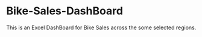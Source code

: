 # Bike-Sales-DashBoard
This is an Excel DashBoard for Bike Sales across the  some selected regions.
